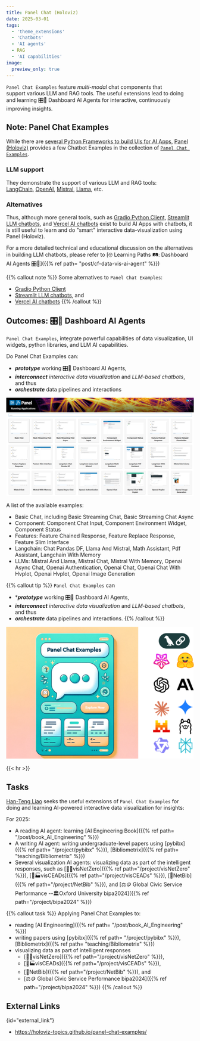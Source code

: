 ```yaml
---
title: Panel Chat (Holoviz)
date: 2025-03-01
tags:
  - 'theme_extensions'
  - 'Chatbots'
  - 'AI agents'
  - RAG
  - 'AI capabilities'
image:
  preview_only: true
---
```


`Panel Chat Examples` feature *multi-modal* chat components that support various LLM and RAG tools.  The useful extensions lead to doing and learning 🎛️🤖 Dashboard AI Agents for interactive, continuously improving insights.

<!--more-->

## Note: Panel Chat Examples

While there are [several Python Frameworks to build UIs for AI Apps](https://getstream.io/blog/ai-chat-ui-tools/#3-chainlit-build-uis-for-conversational-ai), [Panel (Holoviz)](https://panel.holoviz.org/) provides a few Chatbot Examples in the collection of [`Panel Chat Examples`](https://holoviz-topics.github.io/panel-chat-examples/).

### LLM support
They demonstrate the support of various LLM and RAG tools: [LangChain](https://python.langchain.com/docs/get_started/introduction), [OpenAI](https://openai.com/blog/chatgpt), [Mistral](https://docs.mistral.ai/), [Llama](https://ai.meta.com/llama/), etc. 

### Alternatives
Thus, although more general tools, such as [Gradio Python Client](https://www.gradio.app/docs/python-client/introduction), [Streamlit LLM chatbots](https://docs.streamlit.io/develop/tutorials/chat-and-llm-apps/build-conversational-apps), and [Vercel AI chatbots](https://github.com/vercel/ai-chatbot) exist to build AI Apps with chatbots, it is still useful to learn and do "smart" interactive data-visualization using Panel (Holoviz).

For a more detailed technical and educational discussion on the alternatives in building LLM chatbots, please refer to [🤓 Learning Paths 🛤️:  Dashboard AI Agents 🎛️🤖]({{% ref path= "post/cf-data-vis-ai-agent" %}})

{{% callout note %}}
Some alternatives to `Panel Chat Examples`:
* [Gradio Python Client](https://www.gradio.app/docs/python-client/introduction)
* [Streamlit LLM chatbots](https://docs.streamlit.io/develop/tutorials/chat-and-llm-apps/build-conversational-apps), and 
* [Vercel AI chatbots](https://github.com/vercel/ai-chatbot)
{{% /callout %}}

## Outcomes: 🎛️🤖 Dashboard AI Agents

`Panel Chat Examples`, integrate powerful capabilities of data visualization, UI widgets, python libraries, and LLM AI capabilities.  

Do Panel Chat Examples can:
* ***prototype*** working 🎛️🤖 Dashboard AI Agents,
* ***interconnect*** _interactive data visualization_ and _LLM-based chatbots_, and thus
* ***orchestrate*** data pipelines and interactions

![](panel-chat-examples-index-page.png)

A list of the available examples:
- Basic Chat, including Basic Streaming Chat, Basic Streaming Chat Async
- Component: Component Chat Input, Component Environment Widget, Component Status
- Features: Feature Chained Response, Feature Replace Response, Feature Slim Interface
- Langchain: Chat Pandas DF, Llama And Mistral, Math Assistant, Pdf Assistant, Langchain With Memory
- LLMs: Mistral And Llama, Mistral Chat, Mistral With Memory, Openai Async Chat, Openai Authentication, Openai Chat, Openai Chat With Hvplot, Openai Hvplot, Openai Image Generation

{{% callout tip %}}
`Panel Chat Examples` can 
* ****prototype*** working 🎛️🤖 Dashboard AI Agents, 
* ***interconnect*** _interactive data visualization_ and _LLM-based chatbots_, and thus 
* ***orchestrate*** data pipelines and interactions.
{{% /callout %}}

![](featured.png)

{{< hr >}}

## Tasks

[Han-Teng Liao](/experience) seeks the useful extensions of `Panel Chat Examples` for doing and learning AI-powered interactive data visualization for insights:

For 2025:

* A reading AI agent: learning [AI Engineering Book]({{% ref path= "/post/book_AI_Engineering" %}})
* A writing AI agent: writing undergraduate-level papers using [pybibx]({{% ref path= "/project/pybibx" %}}), [Bibliometrix]({{% ref path= "teaching/Bibliometrix" %}})
* Several visualization AI agents: visualizing data as part of the intelligent responses, such as [🍃💵visNetZero]({{% ref path="/project/visNetZero" %}}),  [🍃🏭visCEADs]({{% ref path="/project/visCEADs" %}}), [🧰NetBib]({{% ref path="/project/NetBib"  %}}), and [⚖️🪙 Global Civic Service Performance --🏛️Oxford University bipa2024]({{% ref path="/project/bipa2024" %}})

{{% callout task %}}
Applying Panel Chat Examples to:
* reading [AI Engineering]({{% ref path= "/post/book_AI_Engineering" %}})
* writing papers using [pybibx]({{% ref path= "/project/pybibx" %}}), [Bibliometrix]({{% ref path= "teaching/Bibliometrix" %}})
* visualizing data as part of intelligent responses
  * [🍃💵visNetZero]({{% ref path="/project/visNetZero" %}}),
  * [🍃🏭visCEADs]({{% ref path="/project/visCEADs" %}}), 
  * [🧰NetBib]({{% ref path="/project/NetBib"  %}}), and 
  * [⚖️🪙 Global Civic Service Performance bipa2024]({{% ref path="/project/bipa2024" %}})
{{% /callout %}}

## External Links
{id="external_link"}
* https://holoviz-topics.github.io/panel-chat-examples/